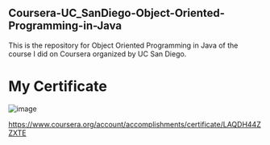 ## Coursera-UC_SanDiego-Object-Oriented-Programming-in-Java

This is the repository for Object Oriented Programming in Java of the course I did on Coursera organized by UC San Diego.


# My Certificate

![image](https://user-images.githubusercontent.com/76099182/119489036-da3ba800-bd78-11eb-9af3-b070199ca555.png)

https://www.coursera.org/account/accomplishments/certificate/LAQDH44ZZXTE


